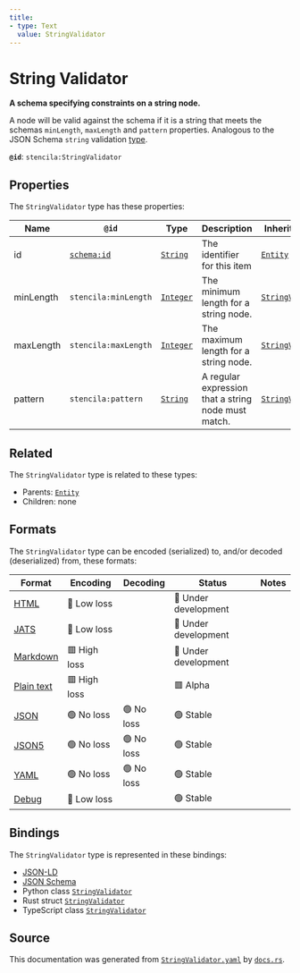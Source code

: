 ```yaml
---
title:
- type: Text
  value: StringValidator
---
```


# String Validator

**A schema specifying constraints on a string node.**

A node will be valid against the schema if it is a string that
meets the schemas `minLength`, `maxLength` and `pattern` properties.
Analogous to the JSON Schema `string` validation [type](https://json-schema.org/draft/2019-09/json-schema-validation.html#rfc.section.6.1.1).


**`@id`**: `stencila:StringValidator`

## Properties

The `StringValidator` type has these properties:

| Name      | `@id`                                | Type                                                                 | Description                                         | Inherited from                                                                        |
| --------- | ------------------------------------ | -------------------------------------------------------------------- | --------------------------------------------------- | ------------------------------------------------------------------------------------- |
| id        | [`schema:id`](https://schema.org/id) | [`String`](https://stencila.dev/docs/reference/schema/data/string)   | The identifier for this item                        | [`Entity`](https://stencila.dev/docs/reference/schema/other/entity)                   |
| minLength | `stencila:minLength`                 | [`Integer`](https://stencila.dev/docs/reference/schema/data/integer) | The minimum length for a string node.               | [`StringValidator`](https://stencila.dev/docs/reference/schema/data/string-validator) |
| maxLength | `stencila:maxLength`                 | [`Integer`](https://stencila.dev/docs/reference/schema/data/integer) | The maximum length for a string node.               | [`StringValidator`](https://stencila.dev/docs/reference/schema/data/string-validator) |
| pattern   | `stencila:pattern`                   | [`String`](https://stencila.dev/docs/reference/schema/data/string)   | A regular expression that a string node must match. | [`StringValidator`](https://stencila.dev/docs/reference/schema/data/string-validator) |

## Related

The `StringValidator` type is related to these types:

- Parents: [`Entity`](https://stencila.dev/docs/reference/schema/other/entity)
- Children: none

## Formats

The `StringValidator` type can be encoded (serialized) to, and/or decoded (deserialized) from, these formats:

| Format                                                           | Encoding       | Decoding     | Status                 | Notes |
| ---------------------------------------------------------------- | -------------- | ------------ | ---------------------- | ----- |
| [HTML](https://stencila.dev/docs/reference/formats/{name})       | 🔷 Low loss     |              | 🚧 Under development    |       |
| [JATS](https://stencila.dev/docs/reference/formats/{name})       | 🔷 Low loss     |              | 🚧 Under development    |       |
| [Markdown](https://stencila.dev/docs/reference/formats/{name})   | 🟥 High loss    |              | 🚧 Under development    |       |
| [Plain text](https://stencila.dev/docs/reference/formats/{name}) | 🟥 High loss    |              | 🟥 Alpha                |       |
| [JSON](https://stencila.dev/docs/reference/formats/{name})       | 🟢 No loss      | 🟢 No loss    | 🟢 Stable               |       |
| [JSON5](https://stencila.dev/docs/reference/formats/{name})      | 🟢 No loss      | 🟢 No loss    | 🟢 Stable               |       |
| [YAML](https://stencila.dev/docs/reference/formats/{name})       | 🟢 No loss      | 🟢 No loss    | 🟢 Stable               |       |
| [Debug](https://stencila.dev/docs/reference/formats/{name})      | 🔷 Low loss     |              | 🟢 Stable               |       |

## Bindings

The `StringValidator` type is represented in these bindings:

- [JSON-LD](https://stencila.dev/StringValidator.jsonld)
- [JSON Schema](https://stencila.dev/StringValidator.schema.json)
- Python class [`StringValidator`](https://github.com/stencila/stencila/blob/main/python/stencila/types/string_validator.py)
- Rust struct [`StringValidator`](https://github.com/stencila/stencila/blob/main/rust/schema/src/types/string_validator.rs)
- TypeScript class [`StringValidator`](https://github.com/stencila/stencila/blob/main/typescript/src/types/StringValidator.ts)

## Source

This documentation was generated from [`StringValidator.yaml`](https://github.com/stencila/stencila/blob/main/schema/StringValidator.yaml) by [`docs.rs`](https://github.com/stencila/stencila/blob/main/rust/schema-gen/src/docs.rs).